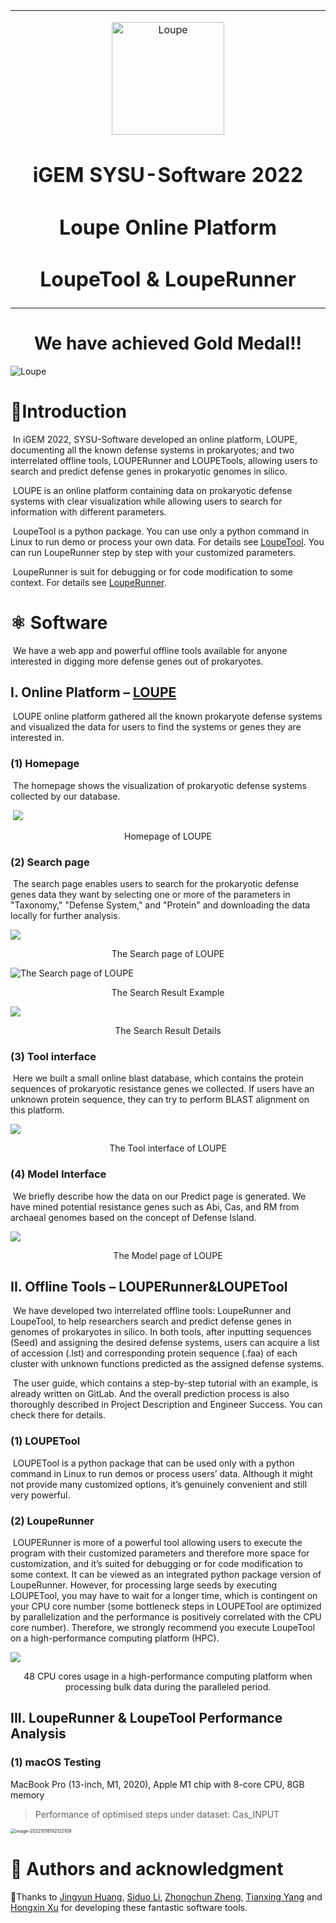<table align="center"><tr><td align="center" width="999">
<p  align="center"> 
<img src="https://gitlab.igem.org/2022/software-tools/sysu-software/-/raw/main/public/loupe.jpg" alt="Loupe"  align="center" width="180" /> </p>  

<h1  align="center"> iGEM SYSU-Software 2022 </h1>

<h1 align="center"> Loupe Online Platform</h1>  
<h1 align="center"> LoupeTool & LoupeRunner </h1>  
</td></tr></table>

<h1 align="center"> We have achieved Gold Medal!!</h1>  
<img src="https://lecture11-1301936037.cos.ap-guangzhou.myqcloud.com/202210301723278.png" alt="Loupe"  align="center"/>

# 🚩Introduction
​	In iGEM 2022, SYSU-Software developed an online platform, LOUPE, documenting all the known defense systems in prokaryotes; and two interrelated offline tools, LOUPERunner and LOUPETools, allowing users to search and predict defense genes in prokaryotic genomes in silico.

​	LOUPE is an online platform containing data on prokaryotic defense systems with clear visualization while allowing users to search for information with different parameters.

​	LoupeTool is a python package. You can use only a python command in Linux to run demo or process your own data. For details see [LoupeTool](https://gitlab.igem.org/2022/software-tools/sysu-software/-/tree/main/LoupeTool). You can run LoupeRunner step by step with your customized parameters. 

​	LoupeRunner is suit for debugging or for code modification to some context. For details see [LoupeRunner](https://gitlab.igem.org/2022/software-tools/sysu-software/-/tree/main/LoupeRunner).  

# ⚛︎ Software

​	We have a web app and powerful offline tools available for anyone interested in digging more defense genes out of prokaryotes.

## I. Online Platform – <a href="http://sysu-software.com">LOUPE</a>

​	LOUPE online platform gathered all the known prokaryote defense systems and visualized the data for users to find the systems or genes they are interested in.

### (1) Homepage

​	The homepage shows the visualization of prokaryotic defense systems collected by our database.

​	![](https://gitlab.igem.org/2022/software-tools/sysu-software/-/raw/main/public/homepage.png)



<div align="center">Homepage of LOUPE</div> 

### (2) Search page

​	The search page enables users to search for the prokaryotic defense genes data they want by selecting one or more of the parameters in "Taxonomy," "Defense System," and "Protein" and downloading the data locally for further analysis.



![](https://gitlab.igem.org/2022/software-tools/sysu-software/-/raw/main/public/searchpage.png)



<div align="center">The Search page of LOUPE</div> 




![The Search page of LOUPE](https://gitlab.igem.org/2022/software-tools/sysu-software/-/raw/main/public/SearchResult1.png)




<div align="center">The Search Result Example</div> 



![](https://gitlab.igem.org/2022/software-tools/sysu-software/-/raw/main/public/SearchResult2.png)



<div align="center">The Search Result Details</div> 



### (3) Tool interface

​	Here we built a small online blast database, which contains the protein sequences of prokaryotic resistance genes we collected. If users have an unknown protein sequence, they can try to perform BLAST alignment on this platform.

![](https://gitlab.igem.org/2022/software-tools/sysu-software/-/raw/main/public/Toolinterface.png)

<div align="center">The Tool interface of LOUPE</div> 

### (4) Model Interface

​	We briefly describe how the data on our Predict page is generated. We have mined potential resistance genes such as Abi, Cas, and RM from archaeal genomes based on the concept of Defense Island. 

![](https://gitlab.igem.org/2022/software-tools/sysu-software/-/raw/main/public/ModelInterface.png)

<div align="center">The Model page of LOUPE</div> 



## II. Offline Tools – LOUPERunner&LOUPETool

​	We have developed two interrelated offline tools: LoupeRunner and LoupeTool, to help researchers search and predict defense genes in genomes of prokaryotes in silico. In both tools, after inputting sequences (Seed) and assigning the desired defense systems, users can acquire a list of accession (.lst) and corresponding protein sequence (.faa) of each cluster with unknown functions predicted as the assigned defense systems.

​	The user guide, which contains a step-by-step tutorial with an example, is already written on GitLab. And the overall prediction process is also thoroughly described in Project Description and Engineer Success. You can check there for details.

### (1) LOUPETool

​	LOUPETool is a python package that can be used only with a python command in Linux to run demos or process users’ data. Although it might not provide many customized options, it’s genuinely convenient and still very powerful.

### (2) LoupeRunner

​	LOUPERunner is more of a powerful tool allowing users to execute the program with their customized parameters and therefore more space for customization, and it’s suited for debugging or for code modification to some context. It can be viewed as an integrated python package version of LoupeRunner. However, for processing large seeds by executing LOUPETool, you may have to wait for a longer time, which is contingent on your CPU core number (some bottleneck steps in LOUPETool are optimized by parallelization and the performance is positively correlated with the CPU core number). Therefore, we strongly recommend you execute LoupeTool on a high-performance computing platform (HPC).

![](https://gitlab.igem.org/2022/software-tools/sysu-software/-/raw/main/public/LoupeRunner.jpg)

<div align="center">48 CPU cores usage in a high-performance computing platform when processing bulk data during the paralleled period.</div> 

## III. LoupeRunner & LoupeTool Performance Analysis

### (1) macOS Testing

MacBook Pro (13-inch, M1, 2020), Apple M1 chip with 8-core CPU, 8GB memory

> Performance of optimised steps under dataset: Cas_INPUT

<img src="https://lecture11-1301936037.cos.ap-guangzhou.myqcloud.com/202210191258749.png" alt="image-20221018192122109" style="zoom:50%;" />







# 👥 Authors and acknowledgment

🌟Thanks to [Jingyun Huang](https://github.com/Maxwell-Wong), [Siduo Li](https://github.com/SiduoLi2020), [Zhongchun Zheng](https://github.com/zhengzhch), [Tianxing Yang](https://github.com/yangtx7) and [Hongxin Xu](https://github.com/hungyam) for developing these fantastic software tools.

